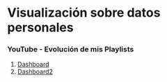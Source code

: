 # Visualización sobre datos personales
### YouTube - Evolución de mis Playlists

1. [Dashboard](https://biancabalzarini.github.io/infovis/DatosPersonales/Dashboard.html)
1. [Dashboard2](https://biancabalzarini.github.io/infovis/DatosPersonales/Dashboard2.html)
